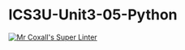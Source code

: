 # ICS3U-Unit3-05-Python

[![Mr Coxall's Super Linter](https://github.com/venika-sem/ICS3U-Unit3-05-Python/workflows/Mr%20Coxall's%20Super%20Linter/badge.svg)](https://github.com/venika-sem/ICS3U-Unit3-05-Python/actions/)
